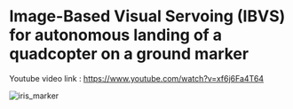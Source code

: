 # Image-Based Visual Servoing (IBVS) for autonomous landing of a quadcopter on a ground marker

Youtube video link : https://www.youtube.com/watch?v=xf6j6Fa4T64

![iris_marker](https://user-images.githubusercontent.com/69672043/165153767-635128bf-efc0-4164-bbb7-78154ed94bf1.png)
